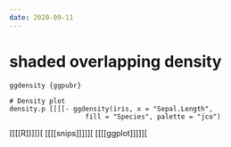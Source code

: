 ```yaml
---
date: 2020-09-11
---
```


# shaded overlapping density

	ggdensity {ggpubr}

	# Density plot
	density.p [[[[- ggdensity(iris, x = "Sepal.Length",
                       fill = "Species", palette = "jco")

[[[[R]]]]][
[[[[snips]]]]][
[[[[ggplot]]]]][
